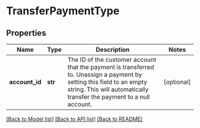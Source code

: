 # TransferPaymentType

## Properties
Name | Type | Description | Notes
------------ | ------------- | ------------- | -------------
**account_id** | **str** | The ID of the customer account that the payment is transferred to. Unassign a payment by setting this field to an empty string. This will automatically transfer the payment to a null account.  | [optional] 

[[Back to Model list]](../README.md#documentation-for-models) [[Back to API list]](../README.md#documentation-for-api-endpoints) [[Back to README]](../README.md)



